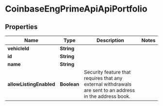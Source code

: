 
# CoinbaseEngPrimeApiApiPortfolio

## Properties
Name | Type | Description | Notes
------------ | ------------- | ------------- | -------------
**vehicleId** | **String** |  | 
**id** | **String** |  | 
**name** | **String** |  | 
**allowListingEnabled** | **Boolean** | Security feature that requires that any external withdrawals are sent to an address in the address book. | 



